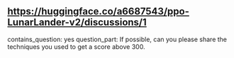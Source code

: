 ## https://huggingface.co/a6687543/ppo-LunarLander-v2/discussions/1

contains_question: yes
question_part: If possible, can you please share the techniques you used to get a score above 300.